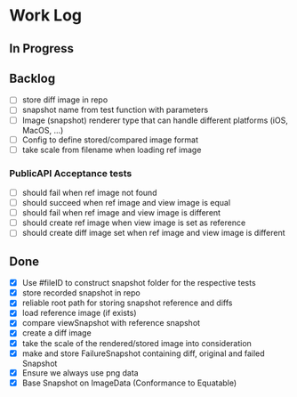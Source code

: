 # Work Log

## In Progress

## Backlog

- [ ] store diff image in repo
- [ ] snapshot name from test function with parameters
- [ ] Image (snapshot) renderer type that can handle different platforms (iOS, MacOS, ...)
- [ ] Config to define stored/compared image format
- [ ] take scale from filename when loading ref image

### PublicAPI Acceptance tests

- [ ] should fail when ref image not found
- [ ] should succeed when ref image and view image is equal
- [ ] should fail when ref image and view image is different
- [ ] should create ref image when view image is set as reference
- [ ] should create diff image set when ref image and view image is different

## Done

- [x] Use #fileID to construct snapshot folder for the respective tests
- [x] store recorded snapshot in repo
- [x] reliable root path for storing snapshot reference and diffs
- [x] load reference image (if exists)
- [x] compare viewSnapshot with reference snapshot
- [x] create a diff image
- [x] take the scale of the rendered/stored image into consideration
- [x] make and store FailureSnapshot containing diff, original and failed Snapshot
- [x] Ensure we always use png data
- [x] Base Snapshot on ImageData (Conformance to Equatable)
